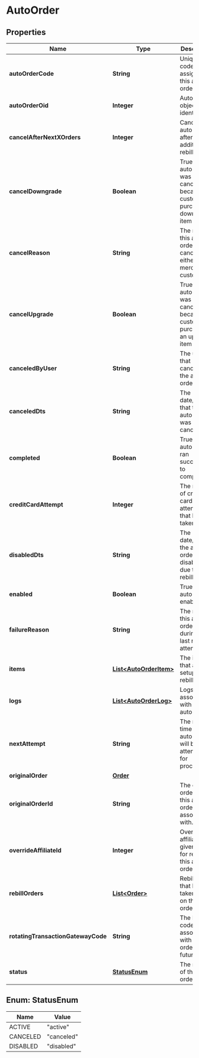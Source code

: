 
# AutoOrder

## Properties
Name | Type | Description | Notes
------------ | ------------- | ------------- | -------------
**autoOrderCode** | **String** | Unique code assigned to this auto order |  [optional]
**autoOrderOid** | **Integer** | Auto order object identifier |  [optional]
**cancelAfterNextXOrders** | **Integer** | Cancel this auto order after X additional rebills |  [optional]
**cancelDowngrade** | **Boolean** | True if the auto order was canceled because the customer purchased a downgrade item |  [optional]
**cancelReason** | **String** | The reason this auto order was canceled by either merchant or customer |  [optional]
**cancelUpgrade** | **Boolean** | True if the auto order was canceled because the customer purchased an upgrade item |  [optional]
**canceledByUser** | **String** | The user that canceled the auto order |  [optional]
**canceledDts** | **String** | The date/time that the auto order was canceled |  [optional]
**completed** | **Boolean** | True if the auto order ran successfully to completion |  [optional]
**creditCardAttempt** | **Integer** | The number of credit card attempts that have taken place |  [optional]
**disabledDts** | **String** | The date/time the auto order was disabled due to failed rebills |  [optional]
**enabled** | **Boolean** | True if this auto order is enabled |  [optional]
**failureReason** | **String** | The reason this auto order failed during the last rebill attempt |  [optional]
**items** | [**List&lt;AutoOrderItem&gt;**](AutoOrderItem.md) | The items that are setup to rebill |  [optional]
**logs** | [**List&lt;AutoOrderLog&gt;**](AutoOrderLog.md) | Logs associated with this auto order |  [optional]
**nextAttempt** | **String** | The next time that the auto order will be attempted for processing |  [optional]
**originalOrder** | [**Order**](Order.md) |  |  [optional]
**originalOrderId** | **String** | The original order id that this auto order is associated with. |  [optional]
**overrideAffiliateId** | **Integer** | Override the affiliate id given credit for rebills of this auto order |  [optional]
**rebillOrders** | [**List&lt;Order&gt;**](Order.md) | Rebill orders that have taken place on this auto order |  [optional]
**rotatingTransactionGatewayCode** | **String** | The RTG code associated with this order for future rebills |  [optional]
**status** | [**StatusEnum**](#StatusEnum) | The status of the auto order |  [optional]


<a name="StatusEnum"></a>
## Enum: StatusEnum
Name | Value
---- | -----
ACTIVE | &quot;active&quot;
CANCELED | &quot;canceled&quot;
DISABLED | &quot;disabled&quot;



